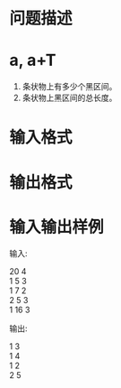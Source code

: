 

# 问题描述

 
</p>

# a, a+T


<ol>
<li>
条状物上有多少个黑区间。
</li>
<li>
条状物上黑区间的总长度。
</li>
</ol>

# 输入格式



# 输出格式



# 输入输出样例

输入:
</p>
<p>
20 4 <br/>
1 5 3 <br/>
1 7 2 <br/>
2 5 3 <br/>
1 16 3
</p>
<p>
输出:
</p>
<p>
1 3<br/>
1 4<br/>
1 2<br/>
2 5
</p>

